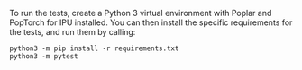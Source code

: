 To run the tests, create a Python 3 virtual environment with Poplar and PopTorch for IPU installed.
You can then install the specific requirements for the tests, and run them by calling:

```
python3 -m pip install -r requirements.txt
python3 -m pytest
```